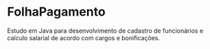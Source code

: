 # FolhaPagamento

Estudo em Java para desenvolvimento de cadastro de funcionários e calculo salarial de acordo com cargos e bonificações.
